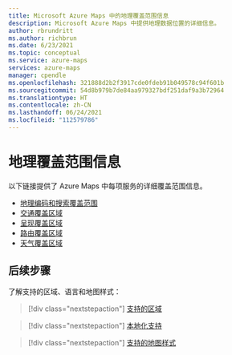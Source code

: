 ```yaml
---
title: Microsoft Azure Maps 中的地理覆盖范围信息
description: Microsoft Azure Maps 中提供地理数据位置的详细信息。
author: rbrundritt
ms.author: richbrun
ms.date: 6/23/2021
ms.topic: conceptual
ms.service: azure-maps
services: azure-maps
manager: cpendle
ms.openlocfilehash: 321888d2b2f3917cde0fdeb91b049578c94f601b
ms.sourcegitcommit: 54d8b979b7de84aa979327bdf251daf9a3b72964
ms.translationtype: HT
ms.contentlocale: zh-CN
ms.lasthandoff: 06/24/2021
ms.locfileid: "112579786"
---
```

# <a name="geographic-coverage-information"></a>地理覆盖范围信息

以下链接提供了 Azure Maps 中每项服务的详细覆盖范围信息。

* [地理编码和搜索覆盖范围](geocoding-coverage.md)
* [交通覆盖区域](traffic-coverage.md)
* [呈现覆盖区域](render-coverage.md)
* [路由覆盖区域](routing-coverage.md)
* [天气覆盖区域](weather-coverage.md)

## <a name="next-steps"></a>后续步骤

了解支持的区域、语言和地图样式：

> [!div class="nextstepaction"]
> [支持的区域](about-azure-maps.md#supported-regions)

> [!div class="nextstepaction"]
> [本地化支持](supported-languages.md)

> [!div class="nextstepaction"]
> [支持的地图样式](supported-map-styles.md)